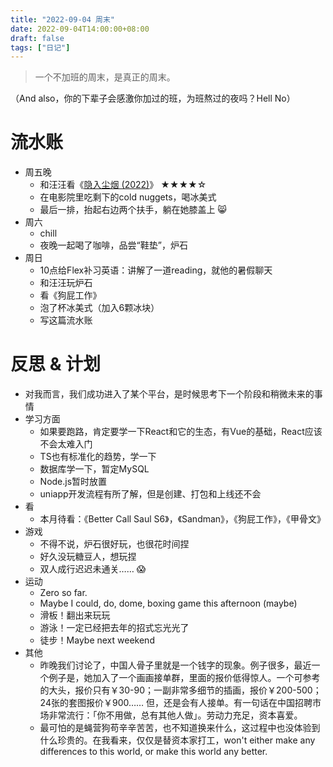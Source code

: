 ```yaml
---
title: "2022-09-04 周末"
date: 2022-09-04T14:00:00+08:00
draft: false
tags: ["日记"]
---
```

>一个不加班的周末，是真正的周末。

（And also，你的下辈子会感激你加过的班，为班熬过的夜吗？Hell No）
# 流水账
- 周五晚
	- 和汪汪看《[隐入尘烟‎ (2022)](https://movie.douban.com/subject/35131346/?_dtcc=1)》 ★★★★☆
	- 在电影院里吃剩下的cold nuggets，喝冰美式
	- 最后一排，抬起右边两个扶手，躺在她膝盖上 😸
- 周六
	- chill
	- 夜晚一起喝了咖啡，品尝“鞋垫”，炉石
- 周日
	- 10点给Flex补习英语：讲解了一道reading，就他的暑假聊天
	- 和汪汪玩炉石
	- 看《狗屁工作》
	- 泡了杯冰美式（加入6颗冰块）
	- 写这篇流水账
# 反思 & 计划
- 对我而言，我们成功进入了某个平台，是时候思考下一个阶段和稍微未来的事情
- 学习方面
	- 如果要跑路，肯定要学一下React和它的生态，有Vue的基础，React应该不会太难入门
	- TS也有标准化的趋势，学一下
	- 数据库学一下，暂定MySQL
	- Node.js暂时放置
	- uniapp开发流程有所了解，但是创建、打包和上线还不会
- 看
	- 本月待看：《Better Call Saul S6》，《Sandman》，《狗屁工作》，《甲骨文》
- 游戏
	- 不得不说，炉石很好玩，也很花时间捏
	- 好久没玩糖豆人，想玩捏
	- 双人成行迟迟未通关…… 😱
- 运动
	- Zero so far.
	- Maybe I could, do, dome, boxing game this afternoon (maybe)
	- 滑板！翻出来玩玩
	- 游泳！一定已经把去年的招式忘光光了
	- 徒步！Maybe next weekend
- 其他
	- 昨晚我们讨论了，中国人骨子里就是一个钱字的现象。例子很多，最近一个例子是，她加入了一个画画接单群，里面的报价低得惊人。一个可参考的大头，报价只有￥30-90；一副非常多细节的插画，报价￥200-500；24张的套图报价￥900…… 但，还是会有人接单。有一句话在中国招聘市场非常流行：「你不用做，总有其他人做」。劳动力充足，资本喜爱。
	- 最可怕的是蝇营狗苟辛辛苦苦，也不知道换来什么，这过程中也没体验到什么珍贵的。在我看来，仅仅是替资本家打工，won't either make any differences to this world, or make this world any better.